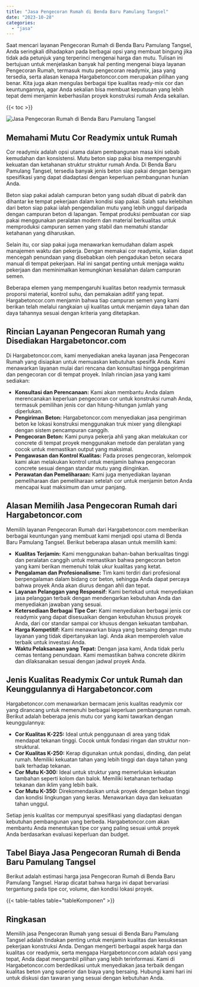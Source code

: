 ```yaml
---
title: "Jasa Pengecoran Rumah di Benda Baru Pamulang Tangsel"
date: "2023-10-28"
categories: 
  - "jasa"
---
```



Saat mencari layanan Pengecoran Rumah di Benda Baru Pamulang Tangsel, Anda seringkali dihadapkan pada berbagai opsi yang membuat bingung jika tidak ada petunjuk yang terperinci mengenai harga dan mutu. Tulisan ini bertujuan untuk menjelaskan banyak hal penting mengenai biaya layanan Pengecoran Rumah, termasuk mutu pengecoran readymix, jasa yang tersedia, serta alasan kenapa Hargabetoncor.com merupakan pilihan yang benar. Kita juga akan mengulas berbagai tipe kualitas ready-mix cor dan keuntungannya, agar Anda sekalian bisa membuat keputusan yang lebih tepat demi menjamin keberhasilan proyek konstruksi rumah Anda sekalian.

{{< toc >}}

![Jasa Pengecoran Rumah di Benda Baru Pamulang Tangsel](https://hargareadymixid.github.io/hbc/readymix-hbc%20(37).png)

## Memahami Mutu Cor Readymix untuk Rumah

Cor readymix adalah opsi utama dalam pembangunan masa kini sebab kemudahan dan konsistensi. Mutu beton siap pakai bisa mempengaruhi kekuatan dan ketahanan struktur struktur rumah Anda. Di Benda Baru Pamulang Tangsel, tersedia banyak jenis beton siap pakai dengan beragam spesifikasi yang dapat diadaptasi dengan keperluan pembangunan hunian Anda.

Beton siap pakai adalah campuran beton yang sudah dibuat di pabrik dan dihantar ke tempat pekerjaan dalam kondisi siap pakai. Salah satu kelebihan dari beton siap pakai ialah pengendalian mutu yang lebih unggul daripada dengan campuran beton di lapangan. Tempat produksi pembuatan cor siap pakai menggunakan peralatan modern dan material berkualitas untuk memproduksi campuran semen yang stabil dan mematuhi standar ketahanan yang diharuskan.

Selain itu, cor siap pakai juga menawarkan kemudahan dalam aspek manajemen waktu dan pekerja. Dengan memakai cor readymix, kalian dapat mencegah penundaan yang disebabkan oleh pengadukan beton secara manual di tempat pekerjaan. Hal ini sangat penting untuk menjaga waktu pekerjaan dan meminimalkan kemungkinan kesalahan dalam campuran semen.

Beberapa elemen yang mempengaruhi kualitas beton readymix termasuk proporsi material, kontrol suhu, dan pemakaian aditif yang tepat. Hargabetoncor.com menjamin bahwa tiap campuran semen yang kami berikan telah melalui rangkaian uji kualitas untuk menjamin daya tahan dan daya tahannya sesuai dengan kriteria yang ditetapkan.

## Rincian Layanan Pengecoran Rumah yang Disediakan Hargabetoncor.com

Di Hargabetoncor.com, kami menyediakan aneka layanan jasa Pengecoran Rumah yang disiapkan untuk memuaskan kebutuhan spesifik Anda. Kami menawarkan layanan mulai dari rencana dan konsultasi hingga pengiriman dan pengecoran cor di tempat proyek. Inilah rincian jasa yang kami sediakan:

- **Konsultasi dan Perencanaan:** Kami akan membantu Anda dalam merencanakan keperluan pengecoran cor untuk konstruksi rumah Anda, termasuk pemilihan jenis cor dan hitung-hitungan jumlah yang diperlukan.
- **Pengiriman Beton:** Hargabetoncor.com menyediakan jasa pengiriman beton ke lokasi konstruksi menggunakan truk mixer yang dilengkapi dengan sistem pencampuran canggih.
- **Pengecoran Beton:** Kami punya pekerja ahli yang akan melakukan cor concrete di tempat proyek menggunakan metode dan peralatan yang cocok untuk memastikan output yang maksimal.
- **Pengawasan dan Kontrol Kualitas:** Pada proses pengecoran, kelompok kami akan melakukan kontrol untuk menjamin bahwa pengecoran concrete sesuai dengan standar mutu yang diinginkan.
- **Perawatan dan Pemeliharaan:** Kami juga menyediakan layanan pemeliharaan dan pemeliharaan setelah cor untuk menjamin beton Anda mencapai kuat maksimum dan umur panjang.

## Alasan Memilih Jasa Pengecoran Rumah dari Hargabetoncor.com

Memilih layanan Pengecoran Rumah dari Hargabetoncor.com memberikan berbagai keuntungan yang membuat kami menjadi opsi utama di Benda Baru Pamulang Tangsel. Berikut beberapa alasan untuk memilih kami:

- **Kualitas Terjamin:** Kami menggunakan bahan-bahan berkualitas tinggi dan peralatan canggih untuk memastikan bahwa pengecoran beton yang kami berikan memenuhi tolak ukur kualitas yang ketat.
- **Pengalaman dan Profesionalisme:** Tim kami terdiri dari profesional berpengalaman dalam bidang cor beton, sehingga Anda dapat percaya bahwa proyek Anda akan diurus dengan ahli dan tepat.
- **Layanan Pelanggan yang Responsif:** Kami bertekad untuk menyediakan jasa pelanggan terbaik dengan mendengarkan kebutuhan Anda dan menyediakan jawaban yang sesuai.
- **Ketersediaan Berbagai Tipe Cor:** Kami menyediakan berbagai jenis cor readymix yang dapat disesuaikan dengan kebutuhan khusus proyek Anda, dari cor standar sampai cor khusus dengan kekuatan tambahan.
- **Harga Kompetitif:** Kami menawarkan biaya yang bersaing dengan mutu layanan yang tidak dipertanyakan lagi. Anda akan memperoleh value terbaik untuk investasi Anda.
- **Waktu Pelaksanaan yang Tepat:** Dengan jasa kami, Anda tidak perlu cemas tentang penundaan. Kami memastikan bahwa concrete dikirim dan dilaksanakan sesuai dengan jadwal proyek Anda.

## Jenis Kualitas Readymix Cor untuk Rumah dan Keunggulannya di Hargabetoncor.com

Hargabetoncor.com menawarkan bermacam jenis kualitas readymix cor yang dirancang untuk memenuhi berbagai keperluan pembangunan rumah. Berikut adalah beberapa jenis mutu cor yang kami tawarkan dengan keunggulannya:

- **Cor Kualitas K-225:** Ideal untuk penggunaan di area yang tidak mendapat tekanan tinggi. Cocok untuk fondasi ringan dan struktur non-struktural.
- **Cor Kualitas K-250:** Kerap digunakan untuk pondasi, dinding, dan pelat rumah. Memiliki kekuatan tahan yang lebih tinggi dan daya tahan yang baik terhadap tekanan.
- **Cor Mutu K-300:** Ideal untuk struktur yang memerlukan kekuatan tambahan seperti kolom dan balok. Memiliki ketahanan terhadap tekanan dan iklim yang lebih baik.
- **Cor Mutu K-350:** Direkomendasikan untuk proyek dengan beban tinggi dan kondisi lingkungan yang keras. Menawarkan daya dan kekuatan tahan unggul.

Setiap jenis kualitas cor mempunyai spesifikasi yang diadaptasi dengan kebutuhan pembangunan yang berbeda. Hargabetoncor.com akan membantu Anda menentukan tipe cor yang paling sesuai untuk proyek Anda berdasarkan evaluasi keperluan dan budget.

## Tabel Biaya Jasa Pengecoran Rumah di Benda Baru Pamulang Tangsel

Berikut adalah estimasi harga jasa Pengecoran Rumah di Benda Baru Pamulang Tangsel. Harap dicatat bahwa harga ini dapat bervariasi tergantung pada tipe cor, volume, dan kondisi lokasi proyek.

{{< table-tables table="tableKomponen" >}}

## Ringkasan

Memilih jasa Pengecoran Rumah yang sesuai di Benda Baru Pamulang Tangsel adalah tindakan penting untuk menjamin kualitas dan kesuksesan pekerjaan konstruksi Anda. Dengan mengerti berbagai aspek harga dan kualitas cor readymix, serta mengapa Hargabetoncor.com adalah opsi yang tepat, Anda dapat mengambil pilihan yang lebih terinformasi. Kami di Hargabetoncor.com berdedikasi untuk menyediakan jasa terbaik dengan kualitas beton yang superior dan biaya yang bersaing. Hubungi kami hari ini untuk diskusi dan tawaran yang sesuai dengan kebutuhan Anda.
